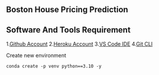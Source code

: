 ## Boston House Pricing Prediction

## Software And Tools Requirement

1.[Github Account](https://github.com/BergerPerkins/bostonhousepricing)
2.[Heroku Account](http://heroku.com)
3.[VS Code IDE](http://code.visualstudio.com)
4.[Git CLI](https://git-scm.com/book/en/v2/Getting-Started-The-Command-Line)

Create new environment

```
conda create -p venv python==3.10 -y
```